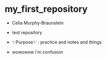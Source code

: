 # my_first_repository
- Celia Murphy-Braunstein

- test repository

- ✨Purpose✨ : practice and notes and things

- wowowow i'm confusion
